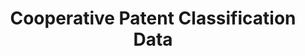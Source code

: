 ---
layout: default
bigquery: https://console.cloud.google.com/bigquery?p=patents-public-data&d=cpc&page=dataset
citation: '“Cooperative Patent Classification” by the EPO and USPTO, for public use. '
contributors: EPO, USPTO
cost: None
description: Cooperative Patent Classification Data contains the scheme and definitions
  of the Cooperative Patent Classification system for classifying patent documents.
  The CPC is the result of a partnership between the EPO and the USPTO in their joint
  effort to develop a common, internationally compatible classification system for
  technical documents, in particular patent publications, which will be used by both
  offices in the patent granting process
documentation: https://www.cooperativepatentclassification.org/cpcSchemeAndDefinitions
last_edit: 04/09/2022, 18:49:36
location: https://www.cooperativepatentclassification.org/index
maintained_by: USPTO, EPO
schema_fields:
- status
- titleFull
- title_full
- residual_references
- title_part
- limiting_references
- child_groups
- informativeReferences
- not_allocatable
- symbol
- sizeCache
- limitingReferences
- titlePart
- level
- glossary
- children
- dateRevised
- ipc_concordant
- applicationReferences
- breakdown_code
- additional_only
- definition
- childGroups
- ipcConcordant
- breakdownCode
- date_revised
- residualReferences
- synonyms
- parents
- application_references
- notAllocatable
- informative_references
shortname: cooperative_patent_classification
tags:
- patents
- science
title: Cooperative Patent Classification Data
uuid: 984374a7-16e9-4b35-9445-458daceb01bf
---